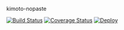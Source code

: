 kimoto-nopaste

[![Build Status](https://travis-ci.org/kimoto/nopaste.svg?branch=master)](https://travis-ci.org/kimoto/nopaste)
[![Coverage Status](https://coveralls.io/repos/kimoto/nopaste/badge.png?branch=master)](https://coveralls.io/r/kimoto/nopaste?branch=master)
[![Deploy](https://www.herokucdn.com/deploy/button.png)](https://heroku.com/deploy)

